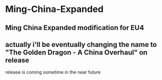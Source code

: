 # Ming-China-Expanded
Ming China Expanded modification for EU4
----
actually i'll be eventually changing the name to "The Golden Dragon - A China Overhaul" on release
----
release is coming sometime in the near future
